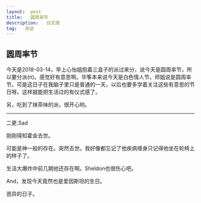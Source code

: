 ```yaml
---
layout:  post      
title:   圆周率节    
description:   仪式感               
tag:   杂谈   
---
```




## 圆周率节

今天是2018-03-14，早上心怡姐抱着三盒子的派过来分，说今天是圆周率节，所以要分派(π)。感觉好有意思啊。华筝本来说今天是白色情人节，师姐说是圆周率节。可是这日子在我脑子里只是普通的一天，以后也要多学着关注这些有意思的节日呀。这样就能把生活过的有仪式感了。

另，吃到了抹茶味的派，很开心哟。

-----------------------------------------------------------------------

二更.Sad

刚刚得知霍金去世。

可能是神一般的存在。突然去世。我好像都忘记了他疾病缠身只记得他坐在轮椅上的样子了。

生活大爆炸中前几期他还存在啊。Sheldon也很伤心吧。

And，发现今天竟然也是爱因斯坦的生日。

诡异的日子。

